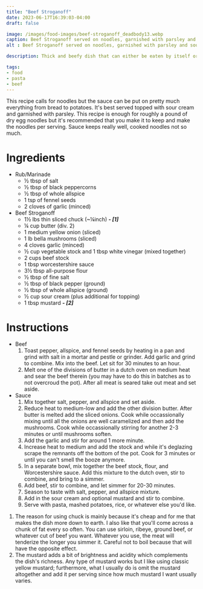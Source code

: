```yaml
---
title: "Beef Stroganoff"
date: 2023-06-17T16:39:03-04:00
draft: false

image: /images/food-images/beef-stroganoff_deadbody13.webp
caption: Beef Stroganoff served on noodles, garnished with parsley and sour cream, served with brussels sprouts
alt : Beef Stroganoff served on noodles, garnished with parsley and sour cream, served with brussels sprouts

description: Thick and beefy dish that can either be eaten by itself or served with pasta noodles, potatoes, rice, etc.

tags:
- food
- pasta
- beef
---
```


This recipe calls for noodles but the sauce can be put on pretty much everything from bread to potatoes. It's best served topped with sour cream and garnished with parsley. This recipe is enough for roughly a pound of dry egg noodles but it's recommended that you make it to keep and make the noodles per serving. Sauce keeps really well, cooked noodles not so much.

# Ingredients
- Rub/Marinade
    - &frac12; tbsp of salt
    - &frac12; tbsp of black peppercorns
    - &frac12; tbsp of whole allspice
    - 1 tsp of fennel seeds
    - 2 cloves of garlic (minced)
- Beef Stroganoff
    - 1&frac12; lbs thin sliced chuck (~&frac14;inch) ***- [1]***
    - &frac14; cup butter (div. 2)
    - 1 medium yellow onion (sliced)
    - 1 lb bella mushrooms (sliced)
    - 4 cloves garlic (minced)
    - &frac12; cup vegetable stock and 1 tbsp white vinegar (mixed together)
    - 2 cups beef stock
    - 1 tbsp worcestershire sauce
    - 3&frac12; tbsp all-purpose flour
    - &frac12; tbsp of fine salt
    - &frac12; tbsp of black pepper (ground)
    - &frac12; tbsp of whole allspice (ground)
    - &frac12; cup sour cream (plus additional for topping)
    - 1 tbsp mustard ***- [2]***

# Instructions
- Beef
    1. Toast pepper, allspice, and fennel seeds by heating in a pan and grind with salt in a mortar and pestle or grinder. Add garlic and grind to combine. Mix into the beef. Let sit for 30 minutes to an hour.
    1. Melt one of the divisions of butter in a dutch oven on medium heat and sear the beef therein (you may have to do this in batches as to not overcroud the pot). After all meat is seared take out meat and set aside.
- Sauce
    1. Mix together salt, pepper, and allspice and set aside.
    1. Reduce heat to medium-low and add the other division butter. After butter is melted add the sliced onions. Cook while occassionally mixing until all the onions are well caramelized and then add the mushrooms. Cook while occassionally stirring for another 2-3 minutes or until mushrooms soften.
    1. Add the garlic and stir for around 1 more minute.
    1. Increase heat to medium and add the stock and while it's deglazing scrape the remnants off the bottom of the pot. Cook for 3 minutes or until you can't smell the booze anymore.
    1. In a separate bowl, mix together the beef stock, flour, and Worcestershire sauce. Add this mixture to the dutch oven, stir to combine, and bring to a simmer.
    1. Add beef, stir to combine, and let simmer for 20-30 minutes.
    1. Season to taste with salt, pepper, and allspice mixture.
    1. Add in the sour cream and optional mustard and stir to combine.
    1. Serve with pasta, mashed potatoes, rice, or whatever else you'd like.

<div class="footnotes">

1. The reason for using chuck is mainly because it's cheap and for me that makes the dish more down to earth. I also like that you'll come across a chunk of fat every so often. You can use sirloin, ribeye, ground beef, or whatever cut of beef you want. Whatever you use, the meat will tenderize the longer you simmer it. Careful not to boil because that will have the opposite effect.
1. The mustard adds a bit of brightness and acidity which complements the dish's richness. Any type of mustard works but I like using classic yellow mustard; furthermore, what I usually do is omit the mustard altogether and add it per serving since how much mustard I want usually varies.

</div>
